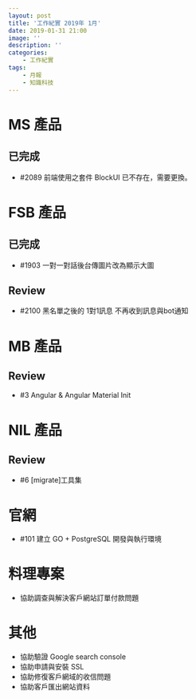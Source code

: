 ```yaml
---
layout: post
title: '工作紀實 2019年 1月'
date: 2019-01-31 21:00
image: ''
description: ''
categories:
    - 工作紀實
tags:
    - 月報
    - 知識科技
---
```


# MS 產品


## 已完成

* #2089 前端使用之套件 BlockUI 已不存在，需要更換。 

# FSB 產品

## 已完成

* #1903 一對一對話後台傳圖片改為顯示大圖 

## Review

* #2100 黑名單之後的 1對1訊息 不再收到訊息與bot通知 

# MB 產品

## Review

* #3 Angular & Angular Material Init

# NIL 產品

## Review

* #6 [migrate]工具集

# 官網

* #101 建立 GO + PostgreSQL 開發與執行環境

# 料理專案

* 協助調查與解決客戶網站訂單付款問題

# 其他

* 協助驗證 Google search console
* 協助申請與安裝 SSL
* 協助修復客戶網域的收信問題
* 協助客戶匯出網站資料
